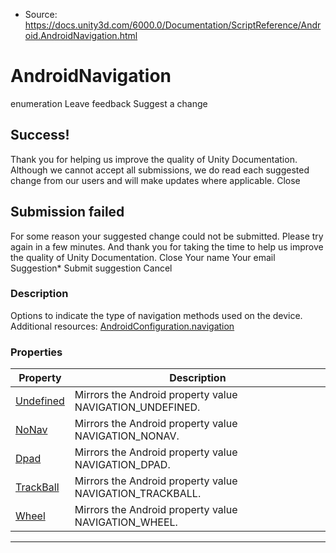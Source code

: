 * Source: https://docs.unity3d.com/6000.0/Documentation/ScriptReference/Android.AndroidNavigation.html

# AndroidNavigation
enumeration
Leave feedback
Suggest a change
## Success!
Thank you for helping us improve the quality of Unity Documentation. Although we cannot accept all submissions, we do read each suggested change from our users and will make updates where applicable.
Close
## Submission failed
For some reason your suggested change could not be submitted. Please <a>try again</a> in a few minutes. And thank you for taking the time to help us improve the quality of Unity Documentation.
Close
Your name Your email Suggestion* Submit suggestion
Cancel
### Description
Options to indicate the type of navigation methods used on the device.
Additional resources: [AndroidConfiguration.navigation](https://docs.unity3d.com/6000.0/Documentation/ScriptReference/Android.AndroidConfiguration-navigation.html)
### Properties
Property | Description  
---|---  
[Undefined](https://docs.unity3d.com/6000.0/Documentation/ScriptReference/Android.AndroidNavigation.Undefined.html) | Mirrors the Android property value NAVIGATION_UNDEFINED.  
[NoNav](https://docs.unity3d.com/6000.0/Documentation/ScriptReference/Android.AndroidNavigation.NoNav.html) | Mirrors the Android property value NAVIGATION_NONAV.  
[Dpad](https://docs.unity3d.com/6000.0/Documentation/ScriptReference/Android.AndroidNavigation.Dpad.html) | Mirrors the Android property value NAVIGATION_DPAD.  
[TrackBall](https://docs.unity3d.com/6000.0/Documentation/ScriptReference/Android.AndroidNavigation.TrackBall.html) | Mirrors the Android property value NAVIGATION_TRACKBALL.  
[Wheel](https://docs.unity3d.com/6000.0/Documentation/ScriptReference/Android.AndroidNavigation.Wheel.html) | Mirrors the Android property value NAVIGATION_WHEEL.  
* * *
